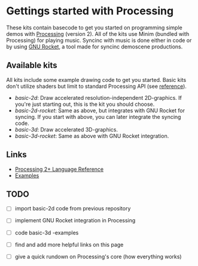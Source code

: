 # Gettings started with Processing

These kits contain basecode to get you started on programming simple demos with [Processing](http://www.processing.org) (version 2). All of the kits use Minim (bundled with Processing) for playing music. Syncinc with music is done either in code or by using [GNU Rocket](https://github.com/kusma/rocket), a tool
 made for syncinc demoscene productions.

## Available kits

 All kits include some example drawing code to get you started. Basic kits don't utilize shaders but limit to standard Processing API (see [reference](http://www.processing.org/reference/)).

 * *basic-2d*: Draw accelerated resolution-independent 2D-graphics. If you're just starting out, this is the kit you should choose.
 * *basic-2d-rocket*: Same as above, but integrates with GNU Rocket for syncing. If you start with above, you can later integrate the syncing code.
 * *basic-3d*: Draw accelerated 3D-graphics.
 * *basic-3d-rocket*: Same as above with GNU Rocket integration.

## Links

 * [Processing 2+ Language Reference](http://processing.org/reference/)
 * [Examples](http://processing.org/examples/)

## TODO

- [ ] import basic-2d code from previous repository
- [ ] implement GNU Rocket integration in Processing
- [ ] code basic-3d -examples
- [ ] find and add more helpful links on this page
- [ ] give a quick rundown on Processing's core (how everything works)

